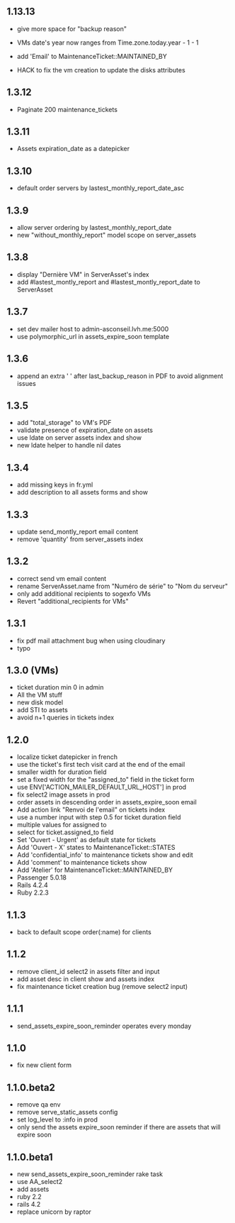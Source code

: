## 1.13.13

- give more space for "backup reason"
- VMs date's year now ranges from Time.zone.today.year - 1 - 1

- add 'Email' to MaintenanceTicket::MAINTAINED_BY

- HACK to fix the vm creation to update the disks attributes

1.3.12
------

- Paginate 200 maintenance_tickets

1.3.11
------

- Assets expiration_date as a datepicker

1.3.10
------

- default order servers by lastest_monthly_report_date_asc

1.3.9
-----

- allow server ordering by lastest_monthly_report_date
- new "without_monthly_report" model scope on server_assets

1.3.8
-----

- display "Dernière VM" in ServerAsset's index
- add #lastest_montly_report and #lastest_montly_report_date to ServerAsset

1.3.7
-----

- set dev mailer host to admin-asconseil.lvh.me:5000
- use polymorphic_url in assets_expire_soon template

1.3.6
-----

- append an extra ' ' after last_backup_reason in PDF to avoid alignment issues

1.3.5
-----

- add "total_storage" to VM's PDF
- validate presence of expiration_date on assets
- use ldate on server assets index and show
- new ldate helper to handle nil dates

1.3.4
-----

- add missing keys in fr.yml
- add description to all assets forms and show

1.3.3
-----

- update send_montly_report email content
- remove 'quantity' from server_assets index

1.3.2
-----

- correct send vm email content
- rename ServerAsset.name from "Numéro de série" to "Nom du serveur"
- only add additional recipients to sogexfo VMs
- Revert "additional_recipients for VMs"

1.3.1
-----

- fix pdf mail attachment bug when using cloudinary
- typo

1.3.0 (VMs)
-----------

- ticket duration min 0 in admin
- All the VM stuff
- new disk model
- add STI to assets
- avoid n+1 queries in tickets index

1.2.0
-----

- localize ticket datepicker in french
- use the ticket's first tech visit card at the end of the email
- smaller width for duration field
- set a fixed width for the "assigned_to" field in the ticket form
- use ENV['ACTION_MAILER_DEFAULT_URL_HOST'] in prod
- fix select2 image assets in prod
- order assets in descending order in assets_expire_soon email
- Add action link "Renvoi de l'email" on tickets index
- use a number input with step 0.5 for ticket duration field
- multiple values for assigned to
- select for ticket.assigned_to field
- Set 'Ouvert - Urgent' as default state for tickets
- Add 'Ouvert - X' states to MaintenanceTicket::STATES
- Add 'confidential_info' to maintenance tickets show and edit
- Add 'comment' to maintenance tickets show
- Add 'Atelier' for MaintenanceTicket::MAINTAINED_BY
- Passenger 5.0.18
- Rails 4.2.4
- Ruby 2.2.3

1.1.3
-----

- back to default scope order(:name) for clients

1.1.2
-----

- remove client_id select2 in assets filter and input
- add asset desc in client show and assets index
- fix maintenance ticket creation bug (remove select2 input)

1.1.1
-----

- send_assets_expire_soon_reminder operates every monday

1.1.0
-----

- fix new client form

1.1.0.beta2
-----------

- remove qa env
- remove serve_static_assets config
- set log_level to :info in prod
- only send the assets expire_soon reminder if there are assets that will expire soon

1.1.0.beta1
-----------

- new send_assets_expire_soon_reminder rake task
- use AA_select2
- add assets
- ruby 2.2
- rails 4.2
- replace unicorn by raptor
